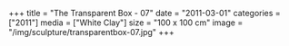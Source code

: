 +++
title = "The Transparent Box - 07"
date = "2011-03-01"
categories = ["2011"]
media = ["White Clay"]
size = "100 x 100 cm"
image = "/img/sculpture/transparentbox-07.jpg"
+++
